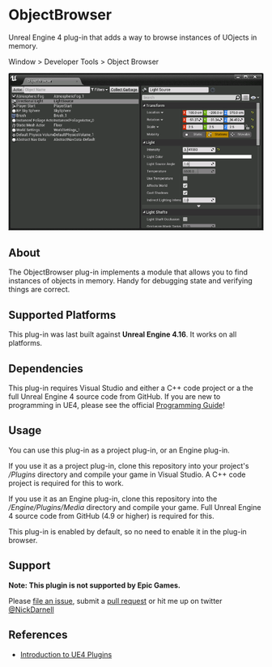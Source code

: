 # ObjectBrowser

Unreal Engine 4 plug-in that adds a way to browse instances of UOjects in memory.

Window > Developer Tools > Object Browser

![Screenshot](Docs/screenshot.png)


## About

The ObjectBrowser plug-in implements a module that allows you to find instances
of objects in memory.  Handy for debugging state and verifying things are correct.


## Supported Platforms

This plug-in was last built against **Unreal Engine 4.16**. It works on all platforms.


## Dependencies

This plug-in requires Visual Studio and either a C++ code project or a the full
Unreal Engine 4 source code from GitHub. If you are new to programming in UE4,
please see the official [Programming Guide](https://docs.unrealengine.com/latest/INT/Programming/index.html)! 


## Usage

You can use this plug-in as a project plug-in, or an Engine plug-in.

If you use it as a project plug-in, clone this repository into your project's
*/Plugins* directory and compile your game in Visual Studio. A C++ code project
is required for this to work.

If you use it as an Engine plug-in, clone this repository into the
*/Engine/Plugins/Media* directory and compile your game. Full Unreal Engine 4
source code from GitHub (4.9 or higher) is required for this.

This plug-in is enabled by default, so no need to enable it in the plug-in browser.


## Support

**Note: This plugin is not supported by Epic Games.**

Please [file an issue](https://github.com/nickdarnell/ObjectBrowser/issues),
submit a [pull request](https://github.com/nickdarnell/ObjectBrowser/pulls?q=is%3Aopen+is%3Apr)
or hit me up on twitter [@NickDarnell](https://twitter.com/NickDarnell)


## References

* [Introduction to UE4 Plugins](https://wiki.unrealengine.com/An_Introduction_to_UE4_Plugins)
